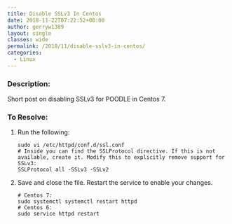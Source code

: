 ```yaml
---
title: Disable SSLv3 In Centos
date: 2018-11-22T07:22:52+00:00
author: gerryw1389
layout: single
classes: wide
permalink: /2018/11/disable-sslv3-in-centos/
categories:
  - Linux
---
```

<!--more-->

### Description:

Short post on disabling SSLv3 for POODLE in Centos 7.

### To Resolve:

1. Run the following:  

   ```shell
   sudo vi /etc/httpd/conf.d/ssl.conf  
   # Inside you can find the SSLProtocol directive. If this is not available, create it. Modify this to explicitly remove support for SSLv3:  
   SSLProtocol all -SSLv3 -SSLv2  
   ```

2. Save and close the file. Restart the service to enable your changes.  

   ```shell
   # Centos 7:  
   sudo systemctl systemctl restart httpd  
   # Centos 6:  
   sudo service httpd restart
   ```

